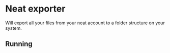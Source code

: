# Neat exporter

Will export all your files from your neat account to a folder structure on your system.

## Running
